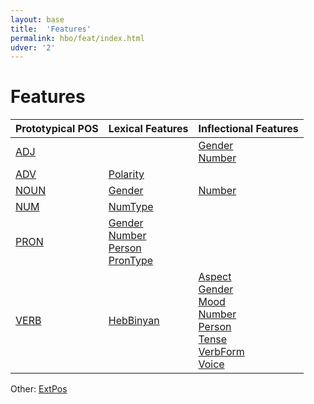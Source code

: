 ```yaml
---
layout: base
title:  'Features'
permalink: hbo/feat/index.html
udver: '2'
---
```


# Features

| Prototypical POS | Lexical Features | Inflectional Features |
|------------------|------------------|-----------------------|
| [ADJ]() | | [Gender]()<br/>[Number]() |
| [ADV]() | [Polarity]() | |
| [NOUN]() | [Gender]() | [Number]() |
| [NUM]() | [NumType]() | |
| [PRON]() | [Gender]()<br/>[Number]()<br/>[Person]()<br/>[PronType]() | |
| [VERB]() | [HebBinyan]() | [Aspect]()<br/>[Gender]()<br/>[Mood]()<br/>[Number]()<br/>[Person]()<br/>[Tense]()<br/>[VerbForm]()<br/>[Voice]() |

Other: [ExtPos]()
